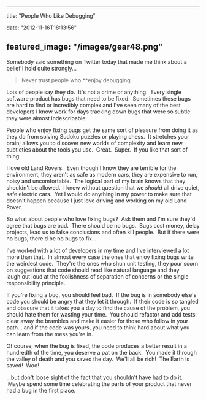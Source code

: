 
---
title: "People Who Like Debugging"

date: "2012-11-16T18:13:56"

featured_image: "/images/gear48.png"
---


Somebody said something on Twitter today that made me think about a belief I hold quite strongly...
<blockquote>Never trust people who **enjoy debugging.</blockquote>
Lots of people say they do.  It's not a crime or anything.  Every single software product has bugs that need to be fixed.  Sometimes these bugs are hard to find or incredibly complex and I've seen many of the best developers I know work for days tracking down bugs that were so subtle they were almost indescribable.

People who enjoy fixing bugs get the same sort of pleasure from doing it as they do from solving Sudoku puzzles or playing chess.  It stretches your brain; allows you to discover new worlds of complexity and learn new subtleties about the tools you use.  Great.  Super.  If you like that sort of thing.

I love old Land Rovers.  Even though I know they are terrible for the environment, they aren't as safe as modern cars, they are expensive to run, noisy and uncomfortable.  The logical part of my brain knows that they shouldn't be allowed.  I know without question that we *should* all drive quiet, safe electric cars.  Yet I would do anything in my power to make sure that doesn't happen because I just love driving and working on my old Land Rover.

So what about people who love fixing bugs?  Ask them and I'm sure they'd agree that bugs are bad.  There should be no bugs.  Bugs cost money, delay projects, lead us to false conclusions and often kill people.  But if there were no bugs, there'd be no bugs to fix...

I've worked with a lot of developers in my time and I've interviewed a lot more than that.  In almost every case the ones that enjoy fixing bugs write the weirdest code.  They're the ones who shun unit testing, they pour scorn on suggestions that code should read like natural language and they laugh out loud at the foolishness of separation of concerns or the single responsibility principle.

If you're fixing a bug, you should feel bad.  If the bug is in somebody else's code you should be angry that they let it through.  If their code is so tangled and obscure that it takes you a day to find the cause of the problem, you should hate them for wasting your time.  You should refactor and add tests: clear away the brambles and make it easier for those who follow in your path... and if the code was yours, you need to think hard about what you can learn from the mess you're in.

Of course, when the bug is fixed, the code produces a better result in a hundredth of the time, you deserve a pat on the back.  You made it through the valley of death and you saved the day.  We'll all be rich!  The Earth is saved!  Woo!

...but don't loose sight of the fact that you shouldn't have had to do it.  Maybe spend some time celebrating the parts of your product that never had a bug in the first place.